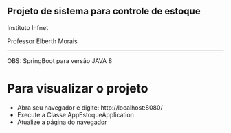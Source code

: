## Projeto de sistema para controle de estoque

Instituto Infnet

Professor Elberth Morais

_______________________________________________

OBS: SpringBoot para versão JAVA 8

# Para visualizar o projeto

- Abra seu navegador e digite: http://localhost:8080/
- Execute a Classe AppEstoqueApplication
- Atualize a página do navegador

